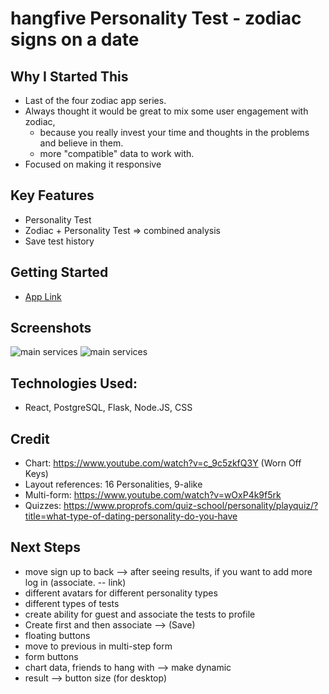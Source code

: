 # hangfive Personality Test - zodiac signs on a date

## Why I Started This
- Last of the four zodiac app series. 
- Always thought it would be great to mix some user engagement with zodiac, 
  - because you really invest your time and thoughts in the problems and believe in them. 
  - more "compatible" data to work with. 
- Focused on making it responsive

## Key Features
- Personality Test
- Zodiac + Personality Test => combined analysis
- Save test history

## Getting Started
- <a href="https://personality-test-react.netlify.app/"> App Link</a>

## Screenshots
<img src="https://i.imgur.com/S5rOwAp.png"  alt="main services">
<img src="https://i.imgur.com/AEU80Bt.png"  alt="main services">


## Technologies Used:
- React, PostgreSQL, Flask, Node.JS, CSS


## Credit 
- Chart: https://www.youtube.com/watch?v=c_9c5zkfQ3Y (Worn Off Keys)
- Layout references: 16 Personalities, 9-alike
- Multi-form: https://www.youtube.com/watch?v=wOxP4k9f5rk
- Quizzes: https://www.proprofs.com/quiz-school/personality/playquiz/?title=what-type-of-dating-personality-do-you-have

## Next Steps
- move sign up to back --> after seeing results, if you want to add more log in (associate. -- link)
- different avatars for different personality types
- different types of tests
- create ability for guest and associate the tests to profile
- Create first and then associate --> (Save)
- floating buttons
- move to previous in multi-step form
- form buttons
- chart data, friends to hang with --> make dynamic
- result --> button size (for desktop)